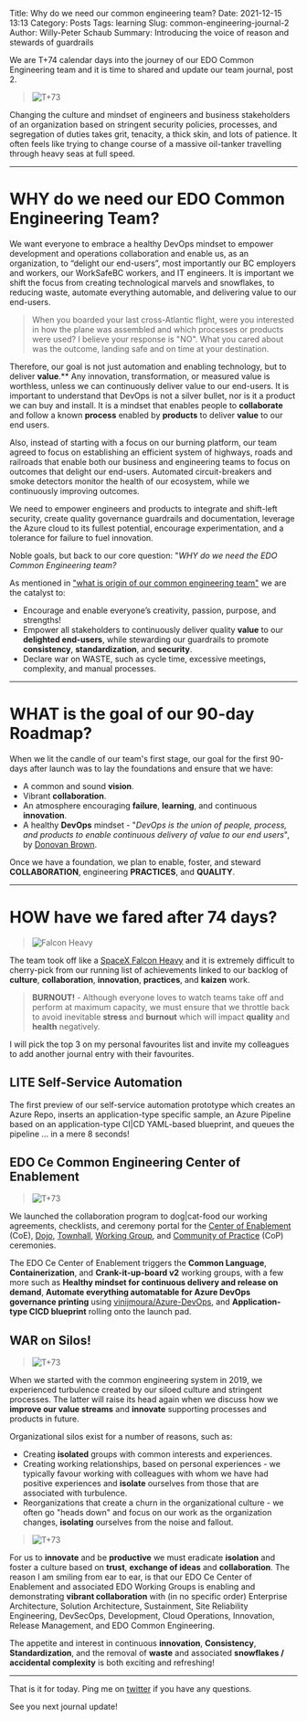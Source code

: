 Title: Why do we need our common engineering team?
Date: 2021-12-15 13:13
Category: Posts
Tags: learning
Slug: common-engineering-journal-2
Author: Willy-Peter Schaub
Summary: Introducing the voice of reason and stewards of guardrails

We are T+74 calendar days into the journey of our EDO Common Engineering team and it is time to shared and update our team journal, post 2. 

> ![T+73](../images/common-engineering-journal-2-1.png)

Changing the culture and mindset of engineers and business stakeholders of an organization based on stringent security policies, processes, and segregation of duties takes grit, tenacity, a thick skin, and lots of patience. It often feels like trying to change course of a massive oil-tanker travelling through heavy seas at full speed. 

---

# WHY do we need our EDO Common Engineering Team?

We want everyone to embrace a healthy DevOps mindset to empower development and operations collaboration and enable us, as an organization, to “delight our end-users”, most importantly our BC employers and workers, our WorkSafeBC workers, and IT engineers. It is important we shift the focus from creating technological marvels and snowflakes, to reducing waste, automate everything automable, and delivering value to our end-users.

>
> When you boarded your last cross-Atlantic flight, were you interested in how the plane was assembled and which processes or products were used? I believe your response is "NO". What you cared about was the outcome, landing safe and on time at your destination.
>

Therefore, our goal is not just automation and enabling technology, but to deliver **value**.** Any innovation, transformation, or measured value is worthless, unless we can continuously deliver value to our end-users. It is important to understand that DevOps is not a silver bullet, nor is it a product we can buy and install. It is a mindset that enables people to **collaborate** and follow a known **process** enabled by **products** to deliver **value** to our end users.

Also, instead of starting with a focus on our burning platform, our team agreed to focus on establishing an efficient system of highways, roads and railroads that enable both our business and engineering teams to focus on outcomes that delight our end-users. Automated circuit-breakers and smoke detectors monitor the health of our ecosystem, while we continuously improving outcomes.

We need to empower engineers and products to integrate and shift-left security, create quality governance guardrails and documentation, leverage the Azure cloud to its fullest potential, encourage experimentation, and a tolerance for failure to fuel innovation.

Noble goals, but back to our core question: "_WHY do we need the EDO Common Engineering team?_ 

As mentioned in ["what is origin of our common engineering team"](https://wsbctechnicalblog.github.io/common-engineering-journal-1.html) we are the catalyst to:

- Encourage and enable everyone’s creativity, passion, purpose, and strengths!
- Empower all stakeholders to continuously deliver quality **value** to our **delighted end-users**, while stewarding our guardrails to promote **consistency**, **standardization**, and **security**.
- Declare war on WASTE, such as cycle time, excessive meetings, complexity, and manual processes.

---

# WHAT is the goal of our 90-day Roadmap?

When we lit the candle of our team's first stage, our goal for the first 90-days after launch was to lay the foundations and ensure that we have:

- A common and sound **vision**.
- Vibrant **collaboration**.
- An atmosphere encouraging **failure**, **learning**, and continuous **innovation**.
- A healthy **DevOps** mindset - "_DevOps is the union of people, process, and products to enable continuous delivery of value to our end users_", by [Donovan Brown](https://www.donovanbrown.com/post/what-is-devops).

Once we have a foundation, we plan to enable, foster, and steward **COLLABORATION**, engineering **PRACTICES**, and **QUALITY**.

---

# HOW have we fared after 74 days?

> ![Falcon Heavy](../images/common-engineering-journal-2-5.jpg)

The team took off like a [SpaceX Falcon Heavy](https://www.spacex.com/vehicles/falcon-heavy/) and it is extremely difficult to cherry-pick from our running list of achievements linked to our backlog of **culture**, **collaboration**, **innovation**, **practices**, and **kaizen** work. 

>
> **BURNOUT!** - Although everyone loves to watch teams take off and perform at maximum capacity, we must ensure that we throttle back to avoid inevitable **stress** and **burnout** which will impact **quality** and **health** negatively.
>

I will pick the top 3 on my personal favourites list and invite my colleagues to add another journal entry with their favourites.

## LITE Self-Service Automation

The first preview of our self-service automation prototype which creates an Azure Repo, inserts an application-type specific sample, an Azure Pipeline based on an application-type CI|CD YAML-based blueprint, and queues the pipeline ... in a mere 8 seconds! 

## EDO Ce Common Engineering Center of Enablement

> ![T+73](../images/common-engineering-journal-2-4.png)

We launched the collaboration program to dog|cat-food our working agreements, checklists, and ceremony portal for the [Center of Enablement](/ceremony-center-of-enablement.html) (CoE), [Dojo](/dojo-events.html), [Townhall](/townhall.html), [Working Group](../ceremony-working-group.html), and [Community of Practice](/ceremony-community-of-practice.html) (CoP) ceremonies.

The EDO Ce Center of Enablement triggers the **Common Language**, **Containerization**, and **Crank-it-up-board v2** working groups, with a few more such as **Healthy mindset for continuous delivery and release on demand**, **Automate everything automatable for Azure DevOps governance printing** using [vinijmoura/Azure-DevOps](https://github.com/vinijmoura/Azure-DevOps), and **Application-type CICD blueprint** rolling onto the launch pad.

## WAR on Silos!

> ![T+73](../images/common-engineering-journal-2-2.png)

When we started with the common engineering system in 2019, we experienced turbulence created by our siloed culture and stringent processes. The latter will raise its head again when we discuss how we **improve our value streams** and **innovate** supporting processes and products in future. 

 Organizational silos exist for a number of reasons, such as:

 - Creating **isolated** groups with common interests and experiences.
 - Creating working relationships, based on personal experiences - we typically favour working with colleagues with whom we have had positive experiences and **isolate** ourselves from those that are associated with turbulence.
 - Reorganizations that create a churn in the organizational culture - we often go "heads down" and focus on our work as the organization changes, **isolating** ourselves from the noise and fallout.

> ![T+73](../images/common-engineering-journal-2-3.png)

For us to **innovate** and be **productive** we must eradicate **isolation** and foster a culture based on **trust**, **exchange of ideas** and **collaboration**. The reason I am smiling from ear to ear, is that our EDO Ce Center of Enablement and associated EDO Working Groups is enabling and demonstrating **vibrant collaboration** with (in no specific order) Enterprise Architecture, Solution Architecture, Sustainment, Site Reliability Engineering, DevSecOps, Development, Cloud Operations, Innovation, Release Management, and EDO Common Engineering.

The appetite and interest in continuous **innovation**, **Consistency**, **Standardization**, and the removal of **waste** and associated **snowflakes / accidental complexity** is both exciting and refreshing! 

---

That is it for today. Ping me on [twitter](https://www.twitter.com/wpschaub) if you have any questions. 

See you next journal update!

